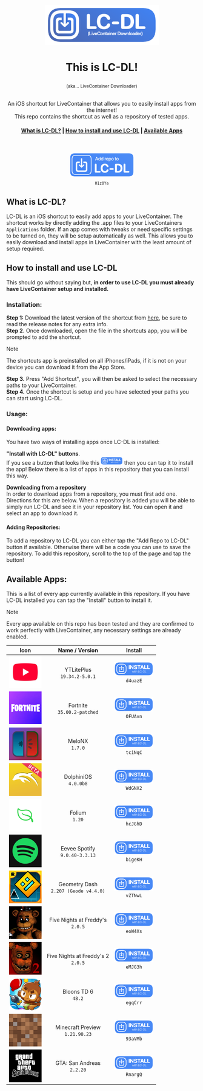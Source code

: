<div align="center">
  <img src="assets/logo.png" width="300"><br>
  <h1> This is LC-DL! </h1>
  <sub>(aka... LiveContainer Downloader)</sub>
  <br>
  <br>
  <p>An iOS shortcut for LiveContainer that allows you to easily install apps from the internet!<br>This repo contains the shortcut as well as a repository of tested apps.</p>
  <h4>
    
  [What is LC-DL?](https://github.com/sinceohsix/lcdl-repo?tab=readme-ov-file#what-is-lc-dl) | 
  [How to install and use LC-DL](https://github.com/sinceohsix/lcdl-repo?tab=readme-ov-file#how-to-install-and-use-lc-dl) | 
  [Available Apps](https://github.com/sinceohsix/lcdl-repo?tab=readme-ov-file#available-apps)

  </h4>
  <br>

  [<img src="assets/repo.png" width="170">](https://tinyurl.com/bpu5ubk8)  
  <sub>`H1z8Ya`</sub>

</div>


## What is LC-DL?
LC-DL is an iOS shortcut to easily add apps to your LiveContainer. The shortcut works by directly adding the .app files to your LiveContainers `Applications` folder. If an app comes with tweaks or need specific settings to be turned on, they will be setup automatically as well. This allows you to easily download and install apps in LiveContainer with the least amount of setup required.

## How to install and use LC-DL
This should go without saying but, **in order to use LC-DL you must already have LiveContainer setup and installed.**

### Installation:  
**Step 1:** Download the latest version of the shortcut from [here](https://github.com/sinceohsix/lcdl-repo/releases/tag/Shortcut), be sure to read the release notes for any extra info.  
**Step 2.** Once downloaded, open the file in the shortcuts app, you will be prompted to add the shortcut.
>[!Note]
The shortcuts app is preinstalled on all iPhones/iPads, if it is not on your device you can download it from the App Store.  
  
**Step 3.** Press "Add Shortcut", you will then be asked to select the necessary paths to your LiveContainer.  
**Step 4.** Once the shortcut is setup and you have selected your paths you can start using LC-DL.  

### Usage:

#### Downloading apps:
You have two ways of installing apps once LC-DL is installed:

**"Install with LC-DL" buttons**.  
If you see a button that looks like this  <img src="assets/app.png" width="58">  then you can tap it to install the app! Below there is a list of apps in this repository that you can install this way.

**Downloading from a repository**  
In order to download apps from a repository, you must first add one. Directions for this are below. When a repository is added you will be able to simply run LC-DL and see it in your repository list. You can open it and select an app to download it.

#### Adding Repositories:
To add a repository to LC-DL you can either tap the "Add Repo to LC-DL" button if available. Otherwise there will be a code you can use to save the repository. To add this repository, scroll to the top of the page and tap the button!

## Available Apps:
This is a list of every app currently available in this repository. If you have LC-DL installed you can tap the "Install" button to install it.
>[!Note]
Every app available on this repo has been tested and they are confirmed to work perfectly with LiveContainer, any necessary settings are already enabled.

|                                   **Icon**                                  |            **Name / Version**           |                                     **Install**                                    |
|:---------------------------------------------------------------------------:|:---------------------------------------:|:----------------------------------------------------------------------------------:|
|           <img src="icons/com.google.ios.youtube.png" width="86">           |      YTLitePlus<br>`19.34.2-5.0.1`      | [<img src="assets/app.png" width="103">](https://tinyurl.com/mv7s8u8p)<br>`d4uazE` |
|         <img src="icons/com.epicgames.FortniteGame.png" width="86">         |      Fortnite<br>`35.00.2-patched`      | [<img src="assets/app.png" width="103">](https://tinyurl.com/b9mzwnbc)<br>`OFUAvn` |
|             <img src="icons/com.stossy11.MeloNX.png" width="86">            |            MeloNX<br>`1.7.0`            | [<img src="assets/app.png" width="103">](https://tinyurl.com/ytcp2bax)<br>`tciNqC` |
| <img src="icons/me.oatmealdome.DolphiniOS-njb-patreon-beta.png" width="86"> |         DolphiniOS<br>`4.0.0b8`         | [<img src="assets/app.png" width="103">](https://tinyurl.com/5eubycms)<br>`WdGNX2` |
|           <img src="icons/com.antique.Folium-iOS.png" width="86">           |             Folium<br>`1.20`            | [<img src="assets/app.png" width="103">](https://tinyurl.com/526hc6yv)<br>`hcJGhD` |
|             <img src="icons/com.spotify.client.png" width="86">             |     Eevee Spotify<br>`9.0.40-3.3.13`    | [<img src="assets/app.png" width="103">](https://tinyurl.com/3ta2hbp3)<br>`bigeKH` |
|           <img src="icons/com.robtop.geometryjump.png" width="86">          | Geometry Dash<br>`2.207 (Geode v4.4.0)` | [<img src="assets/app.png" width="103">](https://tinyurl.com/yevjjr3j)<br>`vZTNwL` |
|          <img src="icons/com.scottgames.fivenights.png" width="86">         |    Five Nights at Freddy's<br>`2.0.5`   | [<img src="assets/app.png" width="103">](https://tinyurl.com/3dzfmmef)<br>`eoW4Xs` |
|            <img src="icons/com.scottgames.fnaf2.png" width="86">            |   Five Nights at Freddy's 2<br>`2.0.5`  | [<img src="assets/app.png" width="103">](https://tinyurl.com/5nhhuwhf)<br>`eMJG3h` |
|           <img src="icons/com.ninjakiwi.bloonstd6.png" width="86">          |          Bloons TD 6<br>`48.2`          | [<img src="assets/app.png" width="103">](https://tinyurl.com/4s97amuy)<br>`egqCrr` |
|         <img src="icons/com.mojang.minecraftpreview.png" width="86">        |    Minecraft Preview<br>`1.21.90.23`    | [<img src="assets/app.png" width="103">](https://tinyurl.com/y844ue6e)<br>`93aVMb` |
|          <img src="icons/com.rockstargames.gta3sa.png" width="86">          |       GTA: San Andreas<br>`2.2.20`      | [<img src="assets/app.png" width="103">](https://tinyurl.com/3ysjevf5)<br>`RnargQ` |
